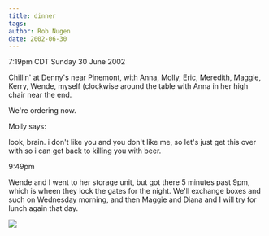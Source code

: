 ```yaml
---
title: dinner
tags: 
author: Rob Nugen
date: 2002-06-30
---
```


<p class=date>7:19pm CDT Sunday 30 June 2002</p>

<p>Chillin' at Denny's near Pinemont, with Anna, Molly, Eric,
Meredith, Maggie, Kerry, Wende, myself (clockwise around the table
with Anna in her high chair near the end.</p>

<p>We're ordering now.</p>

<p>Molly says:</p>

<p class=message>look, brain.  i don't like you and you don't like me,
so let's just get this over with so i can get back to killing you with
beer.</p>

<p class=date>9:49pm</p>

<p>Wende and I went to her storage unit, but got there 5 minutes past
9pm, which is wheen they lock the gates for the night.  We'll exchange
boxes and such on Wednesday morning, and then Maggie and Diana and I
will try for lunch again that day.</p>

<p><img src="/images/rob/wL-ROB.gif"/></p>
